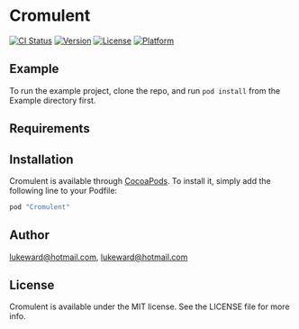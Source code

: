 # Cromulent

[![CI Status](http://img.shields.io/travis/lukeward@hotmail.com/Cromulent.svg?style=flat)](https://travis-ci.org/lukeward@hotmail.com/Cromulent)
[![Version](https://img.shields.io/cocoapods/v/Cromulent.svg?style=flat)](http://cocoapods.org/pods/Cromulent)
[![License](https://img.shields.io/cocoapods/l/Cromulent.svg?style=flat)](http://cocoapods.org/pods/Cromulent)
[![Platform](https://img.shields.io/cocoapods/p/Cromulent.svg?style=flat)](http://cocoapods.org/pods/Cromulent)

## Example

To run the example project, clone the repo, and run `pod install` from the Example directory first.

## Requirements

## Installation

Cromulent is available through [CocoaPods](http://cocoapods.org). To install
it, simply add the following line to your Podfile:

```ruby
pod "Cromulent"
```

## Author

lukeward@hotmail.com, lukeward@hotmail.com

## License

Cromulent is available under the MIT license. See the LICENSE file for more info.
